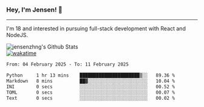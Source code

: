 ### Hey, I'm Jensen! 👋

---

I'm 18 and interested in pursuing full-stack development with React and NodeJS.

![jensenzhng's Github Stats](https://github-readme-stats.vercel.app/api?username=jensenzhng&theme=dark&show_icons=true&count_private=true)
<br />
[![wakatime](https://wakatime.com/badge/user/cbfc263d-3611-4e36-8278-8fad45fe3f62.svg)](https://wakatime.com/@cbfc263d-3611-4e36-8278-8fad45fe3f62)

<!--START_SECTION:waka-->

```txt
From: 04 February 2025 - To: 11 February 2025

Python     1 hr 13 mins    ██████████████████████▒░░   89.36 %
Markdown   8 mins          ██▓░░░░░░░░░░░░░░░░░░░░░░   10.04 %
INI        0 secs          ░░░░░░░░░░░░░░░░░░░░░░░░░   00.52 %
TOML       0 secs          ░░░░░░░░░░░░░░░░░░░░░░░░░   00.07 %
Text       0 secs          ░░░░░░░░░░░░░░░░░░░░░░░░░   00.02 %
```

<!--END_SECTION:waka-->
